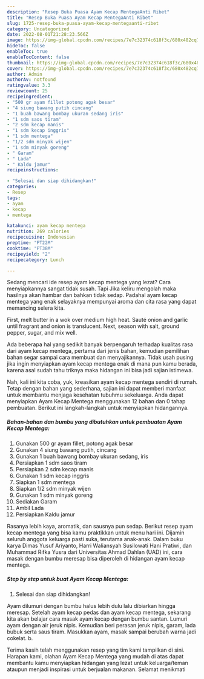 ```yaml
---
description: "Resep Buka Puasa Ayam Kecap MentegaAnti Ribet"
title: "Resep Buka Puasa Ayam Kecap MentegaAnti Ribet"
slug: 1725-resep-buka-puasa-ayam-kecap-mentegaanti-ribet
category: Uncategorized
date: 2022-08-01T21:28:23.566Z
image: https://img-global.cpcdn.com/recipes/7e7c32374c618f3c/680x482cq70/ayam-kecap-mentega-foto-resep-utama.jpg
hideToc: false
enableToc: true
enableTocContent: false
thumbnail: https://img-global.cpcdn.com/recipes/7e7c32374c618f3c/680x482cq70/ayam-kecap-mentega-foto-resep-utama.jpg
cover: https://img-global.cpcdn.com/recipes/7e7c32374c618f3c/680x482cq70/ayam-kecap-mentega-foto-resep-utama.jpg
author: Admin
authorAv: notfound
ratingvalue: 3.3
reviewcount: 25
recipeingredient:
- "500 gr ayam fillet potong agak besar"
- "4 siung bawang putih cincang"
- "1 buah bawang bombay ukuran sedang iris"
- "1 sdm saos tiram"
- "2 sdm kecap manis"
- "1 sdm kecap inggris"
- "1 sdm mentega"
- "1/2 sdm minyak wijen"
- "1 sdm minyak goreng"
- " Garam"
- " Lada"
- " Kaldu jamur"
recipeinstructions:

- "Selesai dan siap dihidangkan!"
categories:
- Resep
tags:
- ayam
- kecap
- mentega

katakunci: ayam kecap mentega 
nutrition: 269 calories
recipecuisine: Indonesian
preptime: "PT22M"
cooktime: "PT38M"
recipeyield: "2"
recipecategory: Lunch

---
```



Sedang mencari ide resep ayam kecap mentega yang lezat? Cara menyiapkannya sangat tidak susah. Tapi Jika keliru mengolah maka hasilnya akan hambar dan bahkan tidak sedap. Padahal ayam kecap mentega yang enak selayaknya mempunyai aroma dan cita rasa yang dapat memancing selera kita.


First, melt butter in a wok over medium high heat. Sauté onion and garlic until fragrant and onion is translucent. Next, season with salt, ground pepper, sugar, and mix well.

Ada beberapa hal yang sedikit banyak berpengaruh terhadap kualitas rasa dari ayam kecap mentega, pertama dari jenis bahan, kemudian pemilihan bahan segar sampai cara membuat dan menyajikannya. Tidak usah pusing jika ingin menyiapkan ayam kecap mentega enak di mana pun kamu berada, karena asal sudah tahu triknya maka hidangan ini bisa jadi sajian istimewa.


Nah, kali ini kita coba, yuk, kreasikan ayam kecap mentega sendiri di rumah. Tetap dengan bahan yang sederhana, sajian ini dapat memberi manfaat untuk membantu menjaga kesehatan tubuhmu sekeluarga. Anda dapat menyiapkan Ayam Kecap Mentega menggunakan 12 bahan dan 0 tahap pembuatan. Berikut ini langkah-langkah untuk menyiapkan hidangannya.

<!--inarticleads1-->

##### Bahan-bahan dan bumbu yang dibutuhkan untuk pembuatan Ayam Kecap Mentega:

1. Gunakan 500 gr ayam fillet, potong agak besar
1. Gunakan 4 siung bawang putih, cincang
1. Gunakan 1 buah bawang bombay ukuran sedang, iris
1. Persiapkan 1 sdm saos tiram
1. Persiapkan 2 sdm kecap manis
1. Gunakan 1 sdm kecap inggris
1. Siapkan 1 sdm mentega
1. Siapkan 1/2 sdm minyak wijen
1. Gunakan 1 sdm minyak goreng
1. Sediakan  Garam
1. Ambil  Lada
1. Persiapkan  Kaldu jamur


Rasanya lebih kaya, aromatik, dan sausnya pun sedap. Berikut resep ayam kecap mentega yang bisa kamu praktikkan untuk menu hari ini. Dijamin seluruh anggota keluarga pasti suka, terutama anak-anak. Dalam buku karya Dimas Yusuf Ariyanto, Harri Waliansyah Susilowati Hani Pratiwi, dan Muhammad Rifka Yusra dari Universitas Ahmad Dahlan (UAD) ini, cara masak dengan bumbu meresap bisa diperoleh di hidangan ayam kecap mentega. 

<!--inarticleads2-->

##### Step by step untuk buat Ayam Kecap Mentega:


1. Selesai dan siap dihidangkan!

Ayam dilumuri dengan bumbu halus lebih dulu lalu dibiarkan hingga meresap. Setelah ayam kecap pedas dan ayam kecap mentega, sekarang kita akan belajar cara masak ayam kecap dengan bumbu santan. Lumuri ayam dengan air jeruk nipis. Kemudian beri perasan jeruk nipis, garam, lada bubuk serta saus tiram. Masukkan ayam, masak sampai berubah warna jadi cokelat. b. 

Terima kasih telah menggunakan resep yang tim kami tampilkan di sini. Harapan kami, olahan Ayam Kecap Mentega yang mudah di atas dapat membantu kamu menyiapkan hidangan yang lezat untuk keluarga/teman ataupun menjadi inspirasi untuk berjualan makanan. Selamat menikmati
